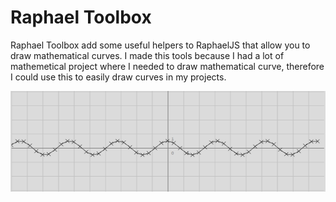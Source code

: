 Raphael Toolbox
===============

Raphael Toolbox add some useful helpers to RaphaelJS that allow you to draw mathematical curves.
I made this tools because I had a lot of mathemetical project where I needed to draw mathematical curve, therefore I could use this to easily draw curves in my projects.

<a target="_blank" href="http://jeremt.github.com/raphael-toolbox/" class="img">
  <img src="img/raphael-toolbox.png">
</a>